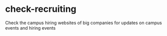 # check-recruiting
Check the campus hiring websites of big companies for updates on campus events and hiring events
